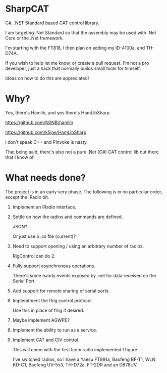 # SharpCAT
C#, .NET Standard based CAT control library.

I am targeting .Net Standard so that the assembly may be used with .Net Core or the .Net framework.

I'm starting with the FT818, I then plan on adding my ID-4100a, and TH-D74A.

If you wish to help let me know, or create a pull request. I'm not a pro developer, just a hack
that normally builds small tools for himself.

Ideas on how to do this are appreciated!

# Why?
Yes, there's Hamlib, and yes there's HamLibSharp.

https://github.com/N0NB/hamlib

https://github.com/k5jae/HamLibSharp

I don't speak C++ and PInvoke is nasty.

That being said, there's also not a pure .Net (C#) CAT control lib out there that I know of.

# What needs done?
The project is in an early very phase. The following is in no particular order, except the IRadio bit.

1. Implement an IRadio interface.

2. Settle on how the radios and commands are defined.

    JSON?
  
    Or just use a .cs file (current)?
  
3. Need to support opening / using an arbitrary number of radios.

    RigControl can do 2.
  
4. Fully support asynchronous operations.

    There's some handy events exposed by .net for data received on the Serial Port.
  
5. Add support for remote sharing of serial ports.

6. Implemtment the flrig control protocol.
  
    Use this in place of flrig if desired.

7. Maybe implement AGWPE?

8. Implement the ability to run as a service.

9. Implement CAT and CIV control.

    This will come with the first Icom radio implemented I figure.
    
    I've switched radios, so I have a Yaesu FT991a, Baofeng BF-T1, WLN KD-C1, Baofeng UV-5x3, TH-D72a, FT-2DR and an D878UV.
